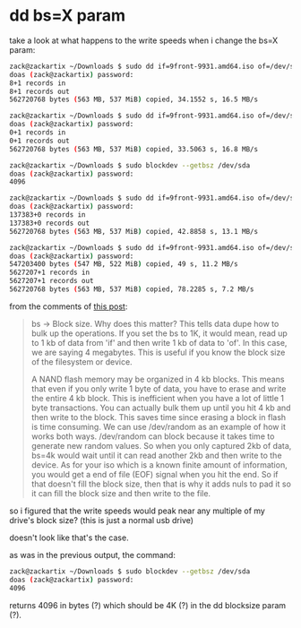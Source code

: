 # dd bs=X param

take a look at what happens to the write speeds when i change the 
bs=X param:

```bash
zack@zackartix ~/Downloads $ sudo dd if=9front-9931.amd64.iso of=/dev/sda status=progress bs=64M
doas (zack@zackartix) password:
8+1 records in
8+1 records out
562720768 bytes (563 MB, 537 MiB) copied, 34.1552 s, 16.5 MB/s

zack@zackartix ~/Downloads $ sudo dd if=9front-9931.amd64.iso of=/dev/sda status=progress bs=1G
doas (zack@zackartix) password:
0+1 records in
0+1 records out
562720768 bytes (563 MB, 537 MiB) copied, 33.5063 s, 16.8 MB/s

zack@zackartix ~/Downloads $ sudo blockdev --getbsz /dev/sda
doas (zack@zackartix) password:
4096

zack@zackartix ~/Downloads $ sudo dd if=9front-9931.amd64.iso of=/dev/sda status=progress bs=4K
doas (zack@zackartix) password:
137383+0 records in
137383+0 records out
562720768 bytes (563 MB, 537 MiB) copied, 42.8858 s, 13.1 MB/s

zack@zackartix ~/Downloads $ sudo dd if=9front-9931.amd64.iso of=/dev/sda status=progress bs=100
doas (zack@zackartix) password:
547203400 bytes (547 MB, 522 MiB) copied, 49 s, 11.2 MB/s
5627207+1 records in
5627207+1 records out
562720768 bytes (563 MB, 537 MiB) copied, 78.2285 s, 7.2 MB/s
```

from the comments of [this post](https://www.reddit.com/r/linuxquestions/comments/2hp3mq/what_is_the_purpose_of_the_bs4m_sync_when_using/):

>bs -> Block size. Why does this matter? This tells data dupe how to bulk up
>the operations. If you set the bs to 1K, it would mean, read up to 1 kb of
>data from 'if' and then write 1 kb of data to 'of'. In this case, we are
>saying 4 megabytes. This is useful if you know the block size of the
>filesystem or device.
>
>A NAND flash memory may be organized in 4 kb blocks. This means that even if
>you only write 1 byte of data, you have to erase and write the entire 4 kb
>block. This is inefficient when you have a lot of little 1 byte transactions.
>You can actually bulk them up until you hit 4 kb and then write to the block.
>This saves time since erasing a block in flash is time consuming. We can use
>/dev/random as an example of how it works both ways. /dev/random can block
>because it takes time to generate new random values. So when you only captured
>2kb of data, bs=4k would wait until it can read another 2kb and then write to
>the device. As for your iso which is a known finite amount of information, you
>would get a end of file (EOF) signal when you hit the end. So if that doesn't
>fill the block size, then that is why it adds nuls to pad it so it can fill the
>block size and then write to the file. 

so i figured that the write speeds would peak near any multiple of my drive's 
block size? (this is just a normal usb drive)

doesn't look like that's the case.

as was in the previous output, the command:
```bash
zack@zackartix ~/Downloads $ sudo blockdev --getbsz /dev/sda
doas (zack@zackartix) password:
4096
```
returns 4096 in bytes (?) which should be 4K (?) in the dd blocksize param (?).
